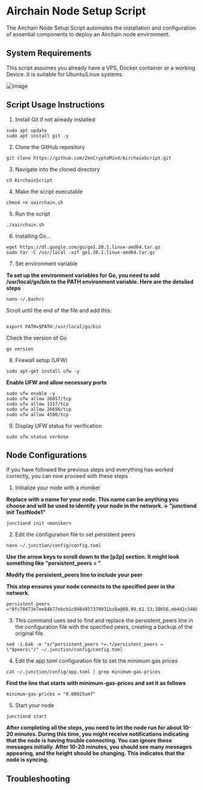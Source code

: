 # Airchain Node Setup Script
The Airchain Node Setup Script automates the installation and configuration of essential components to deploy an Airchain node environment.

## System Requirements

This script assumes you already have a VPS, Docker container or a working Device. It is suitable for Ubuntu/Linux systems.

![image](https://github.com/ZenCryptoMind/AirchainScript/assets/173910157/ce142925-2db7-4521-988b-29e3eb4342f0)


## Script Usage Instructions

1. Install Git if not already installed:
```
sudo apt update
sudo apt install git -y
```

2. Clone the GitHub repository
```
git clone https://github.com/ZenCryptoMind/AirchainScript.git
```

3. Navigate into the cloned directory
```
cd AirchainScript
```

4. Make the script executable
```
chmod +x xairchain.sh
```

5. Run the script
```
./xairchain.sh
```

6.  Installing Go...
```
wget https://dl.google.com/go/go1.20.1.linux-amd64.tar.gz
sudo tar -C /usr/local -xzf go1.20.1.linux-amd64.tar.gz
```
7. Set environment variable 

**To set up the environment variables for Go, you need to add /usr/local/go/bin to the PATH environment variable. Here are the detailed steps**
```
nano ~/.bashrc
```

Scroll until the end of the file and add this:

```

export PATH=$PATH:/usr/local/go/bin
```
Check the version of Go

```
go version
```

8. Firewall setup (UFW)
```
sudo apt-get install ufw -y
```

**Enable UFW and allow necessary ports**
```
sudo ufw enable -y
sudo ufw allow 26657/tcp
sudo ufw allow 1317/tcp
sudo ufw allow 26656/tcp
sudo ufw allow 4500/tcp
```

9. Display UFW status for verification
```
sudo ufw status verbose
```

## Node Configurations

If you have followed the previous steps and everything has worked correctly, you can now proceed with these steps

1. Initialize your node with a moniker

**Replace <moniker> with a name for your node. This name can be anything you choose and will be used to identify your node in the network.-> "junctiond init TestNode1"**
```
junctiond init <moniker>
```

2. Edit the configuration file to set persistent peers
```
nano ~/.junction/config/config.toml
```
**Use the arrow keys to scroll down to the [p2p] section. It might look something like "persistent_peers = "**

**Modify the persistent_peers line to include your peer**

**This step ensures your node connects to the specified peer in the network.**
```
persistent_peers ="0fc70473e7ee84b77ebcb1c098d457379931bc0a@88.99.61.53:38656,eb4d2c546be8d2dc62d41ff5e98ef4ee96d2ff29@46.250.233.5:26656,086d19f4d7542666c8b0cac703f78d4a8d4ec528@135.148.232.105:26656,e09fa8cc6b06b99d07560b6c33443023e6a3b9c6@65.21.131.187:26656,0305205b9c2c76557381ed71ac23244558a51099@162.55.65.162:26656,7d6694fb464a9c9761992f695e6ba1d334403986@164.90.228.66:26656,b2e9bebc16bc35e16573269beba67ffea5932e13@95.111.239.250:26656,23152e91e3bd642bef6508c8d6bd1dbedccf9e56@95.111.237.24:26656,c1e9d12d80ec74b8ddbabdec9e0dad71337ba43f@135.181.82.176:26656,3b429f2c994fa76f9443e517fd8b72dcf60e6590@37.27.11.132:26656,84b6ccf69680c9459b3b78ca4ba80313fa9b315a@159.69.208.30:26656"
```

3. This command uses sed to find and replace the persistent_peers line in the configuration file with the specified peers, creating a backup of the original file.
```
sed -i.bak -e "s/^persistent_peers *=.*/persistent_peers = \"$peers\"/" ~/.junction/config/config.toml
```

4. Edit the app.toml configuration file to set the minimum gas prices
```
cat ~/.junction/config/app.toml | grep minimum-gas-prices
```
**Find the line that starts with minimum-gas-prices and set it as follows**
```
minimum-gas-prices = "0.00025amf"
```

5. Start your node
```
junctiond start
```

**After completing all the steps, you need to let the node run for about 10-20 minutes. During this time, you might receive notifications indicating that the node is having trouble connecting. You can ignore these messages initially. After 10-20 minutes, you should see many messages appearing, and the height should be changing. This indicates that the node is syncing.**

## Troubleshooting
